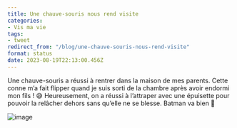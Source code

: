 ```yaml
---
title: Une chauve-souris nous rend visite
categories:
- Vis ma vie
tags:
- tweet
redirect_from: "/blog/une-chauve-souris-nous-rend-visite"
format: status
date: 2023-08-19T22:13:00.456Z
---
```


Une chauve-souris a réussi à rentrer dans la maison de mes parents. 
Cette conne m’a fait flipper quand je suis sorti de la chambre après avoir endormi mon fils ! 😅
Heureusement, on a réussi à l’attraper avec une épuisette pour pouvoir la relâcher dehors sans qu’elle ne se blesse.
Batman va bien 🙏

![image](https://github.com/nighcrawl/nighcrawl.github.io/assets/2862432/c31f8b8b-1bb4-4465-8532-67cfe4224786)
